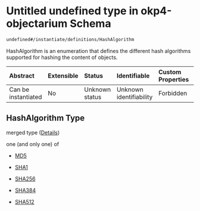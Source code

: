 # Untitled undefined type in okp4-objectarium Schema

```txt
undefined#/instantiate/definitions/HashAlgorithm
```

HashAlgorithm is an enumeration that defines the different hash algorithms supported for hashing the content of objects.

| Abstract            | Extensible | Status         | Identifiable            | Custom Properties | Additional Properties | Access Restrictions | Defined In                                                                     |
| :------------------ | :--------- | :------------- | :---------------------- | :---------------- | :-------------------- | :------------------ | :----------------------------------------------------------------------------- |
| Can be instantiated | No         | Unknown status | Unknown identifiability | Forbidden         | Allowed               | none                | [okp4-objectarium.json\*](schema/okp4-objectarium.json "open original schema") |

## HashAlgorithm Type

merged type ([Details](okp4-objectarium-instantiatemsg-definitions-hashalgorithm.md))

one (and only one) of

*   [MD5](okp4-objectarium-instantiatemsg-definitions-hashalgorithm-oneof-md5.md "check type definition")

*   [SHA1](okp4-objectarium-instantiatemsg-definitions-hashalgorithm-oneof-sha1.md "check type definition")

*   [SHA256](okp4-objectarium-instantiatemsg-definitions-hashalgorithm-oneof-sha256.md "check type definition")

*   [SHA384](okp4-objectarium-instantiatemsg-definitions-hashalgorithm-oneof-sha384.md "check type definition")

*   [SHA512](okp4-objectarium-instantiatemsg-definitions-hashalgorithm-oneof-sha512.md "check type definition")
